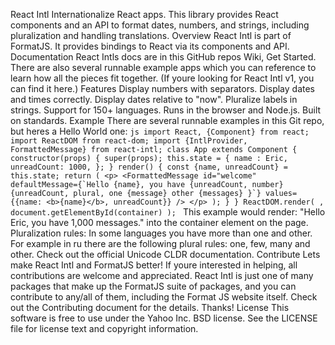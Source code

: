 React Intl Internationalize React apps. This library provides React components and an API to format dates, numbers, and strings, including pluralization and handling translations. Overview React Intl is part of FormatJS. It provides bindings to React via its components and API. Documentation React Intls docs are in this GitHub repos Wiki, Get Started. There are also several runnable example apps which you can reference to learn how all the pieces fit together. (If youre looking for React Intl v1, you can find it here.) Features Display numbers with separators. Display dates and times correctly. Display dates relative to "now". Pluralize labels in strings. Support for 150+ languages. Runs in the browser and Node.js. Built on standards. Example There are several runnable examples in this Git repo, but heres a Hello World one: ```js import React, {Component} from react; import ReactDOM from react-dom; import {IntlProvider, FormattedMessage} from react-intl; class App extends Component { constructor(props) { super(props); this.state = { name : Eric, unreadCount: 1000, }; } render() { const {name, unreadCount} = this.state; return ( <p> <FormattedMessage id="welcome" defaultMessage={`Hello {name}, you have {unreadCount, number} {unreadCount, plural, one {message} other {messages} }`} values={{name: <b>{name}</b>, unreadCount}} /> </p> ); } } ReactDOM.render( , document.getElementById(container) ); ``` This example would render: "Hello Eric, you have 1,000 messages." into the container element on the page. Pluralization rules: In some languages you have more than one and other. For example in ru there are the following plural rules: one, few, many and other. Check out the official Unicode CLDR documentation. Contribute Lets make React Intl and FormatJS better! If youre interested in helping, all contributions are welcome and appreciated. React Intl is just one of many packages that make up the FormatJS suite of packages, and you can contribute to any/all of them, including the Format JS website itself. Check out the Contributing document for the details. Thanks! License This software is free to use under the Yahoo Inc. BSD license. See the LICENSE file for license text and copyright information.